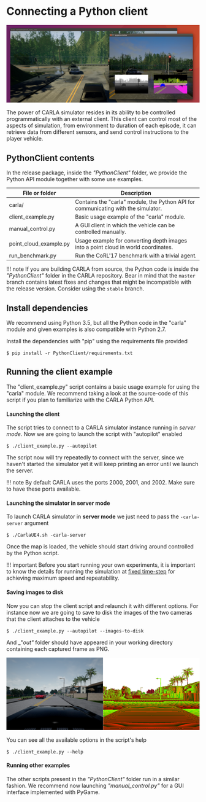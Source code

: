 <h1>Connecting a Python client</h1>

![Running CARLA with client](img/client_window.png)

The power of CARLA simulator resides in its ability to be controlled
programmatically with an external client. This client can control most of the
aspects of simulation, from environment to duration of each episode, it can
retrieve data from different sensors, and send control instructions to the
player vehicle.

PythonClient contents
---------------------

In the release package, inside the _"PythonClient"_ folder, we provide the
Python API module together with some use examples.

File or folder           | Description
------------------------ | ------------
carla/                   | Contains the "carla" module, the Python API for communicating with the simulator.
client_example.py        | Basic usage example of the "carla" module.
manual_control.py        | A GUI client in which the vehicle can be controlled manually.
point_cloud_example.py   | Usage example for converting depth images into a point cloud in world coordinates.
run_benchmark.py         | Run the CoRL'17 benchmark with a trivial agent.

!!! note
    If you are building CARLA from source, the Python code is inside the
    _"PythonClient"_ folder in the CARLA repository. Bear in mind that the
    `master` branch contains latest fixes and changes that might be incompatible
    with the release version. Consider using the `stable` branch.

Install dependencies
--------------------

We recommend using Python 3.5, but all the Python code in the "carla" module and
given examples is also compatible with Python 2.7.

Install the dependencies with "pip" using the requirements file provided

    $ pip install -r PythonClient/requirements.txt

Running the client example
--------------------------

The "client_example.py" script contains a basic usage example for using the
"carla" module. We recommend taking a look at the source-code of this script if
you plan to familiarize with the CARLA Python API.

<h4>Launching the client</h4>

The script tries to connect to a CARLA simulator instance running in _server
mode_. Now we are going to launch the script with "autopilot" enabled

    $ ./client_example.py --autopilot

The script now will try repeatedly to connect with the server, since we haven't
started the simulator yet it will keep printing an error until we launch the
server.

!!! note
    By default CARLA uses the ports 2000, 2001, and 2002. Make sure to have
    these ports available.

<h4>Launching the simulator in server mode</h4>

To launch CARLA simulator in **server mode** we just need to pass the
`-carla-server` argument

    $ ./CarlaUE4.sh -carla-server

Once the map is loaded, the vehicle should start driving around controlled by
the Python script.

!!! important
    Before you start running your own experiments, it is important to know the
    details for running the simulation at [fixed time-step](fixed_time_step.md)
    for achieving maximum speed and repeatability.

<h4>Saving images to disk</h4>

Now you can stop the client script and relaunch it with different options. For
instance now we are going to save to disk the images of the two cameras that the
client attaches to the vehicle

    $ ./client_example.py --autopilot --images-to-disk

And _"_out"_ folder should have appeared in your working directory containing each
captured frame as PNG.

![Saved images to disk](img/saved_images_to_disk.png)

You can see all the available options in the script's help

    $ ./client_example.py --help

<h4>Running other examples</h4>

The other scripts present in the _"PythonClient"_ folder run in a similar
fashion. We recommend now launching _"manual_control.py"_ for a GUI interface
implemented with PyGame.
